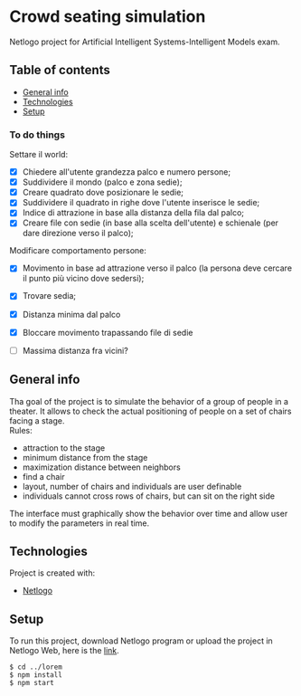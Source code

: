 # Crowd seating simulation
Netlogo project for Artificial Intelligent Systems-Intelligent Models exam.
## Table of contents
* [General info](#general-info)
* [Technologies](#technologies)
* [Setup](#setup)

### To do things
Settare il world:
- [x] Chiedere all'utente grandezza palco e numero persone;
- [x] Suddividere il mondo (palco e zona sedie);
- [x] Creare quadrato dove posizionare le sedie;
- [x] Suddividere il quadrato in righe dove l'utente inserisce le sedie;
- [x] Indice di attrazione in base alla distanza della fila dal palco;
- [x] Creare file con sedie (in base alla scelta dell'utente) e schienale (per dare direzione verso il palco);

Modificare comportamento persone:
- [x] Movimento in base ad attrazione verso il palco (la persona deve cercare il punto più vicino dove sedersi);
- [x] Trovare sedia;
- [x] Distanza minima dal palco
- [x] Bloccare movimento trapassando file di sedie
- [ ] Massima distanza fra vicini?


## General info
Tha goal of the project is to simulate the behavior of a group of people in a theater. It allows to check the actual positioning of people on a set of chairs facing a stage.\
Rules:
* attraction to the stage
* minimum distance from the stage
* maximization distance between neighbors
* find a chair
* layout, number of chairs and individuals are user definable
* individuals cannot cross rows of chairs, but can sit on the right side

The interface must graphically show the behavior over time and allow user to modify the parameters in real time.

## Technologies
Project is created with:
* [Netlogo](https://ccl.northwestern.edu/netlogo/index.shtml)

	
## Setup
To run this project, download Netlogo program or upload the project in Netlogo Web, here is the [link](https://ccl.northwestern.edu/netlogo/download.shtml).

```
$ cd ../lorem
$ npm install
$ npm start
```
